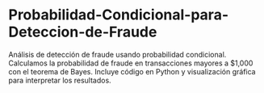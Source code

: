 # Probabilidad-Condicional-para-Deteccion-de-Fraude
Análisis de detección de fraude usando probabilidad condicional. Calculamos la probabilidad de fraude en transacciones mayores a $1,000 con el teorema de Bayes. Incluye código en Python y visualización gráfica para interpretar los resultados.
